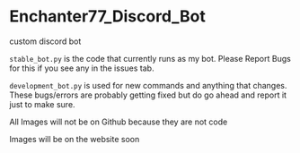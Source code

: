 # Enchanter77_Discord_Bot
custom discord bot


`stable_bot.py` is the code that currently runs as my bot. Please Report Bugs for this if you see any in the issues tab.


`development_bot.py` is used for new commands and anything that changes. These bugs/errors are probably getting fixed but do go ahead and report it just to make sure.


All Images will not be on Github because they are not code


Images will be on the website soon
